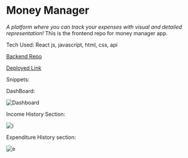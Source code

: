 # Money Manager
*A platform where you can track your expenses with visual and detailed representation!*
This is the frontend repo for money manager app.

Tech Used: React js, javascript, html, css, api

[Backend Repo](https://github.com/Bhagatameya21/Money-Manager-Backend)

[Deployed Link](https://money-manager-seven.vercel.app)

Snippets:

DashBoard:

![Dashboard](https://user-images.githubusercontent.com/37076663/117661185-ab8bd200-b1bb-11eb-85f3-113d46afb4d9.PNG)

Income History Section:

![i](https://user-images.githubusercontent.com/37076663/117661598-2c4ace00-b1bc-11eb-8227-3dc94306342a.PNG)

Expenditure History section:

![e](https://user-images.githubusercontent.com/37076663/117661635-3cfb4400-b1bc-11eb-9618-dc6ff3138b49.PNG)


